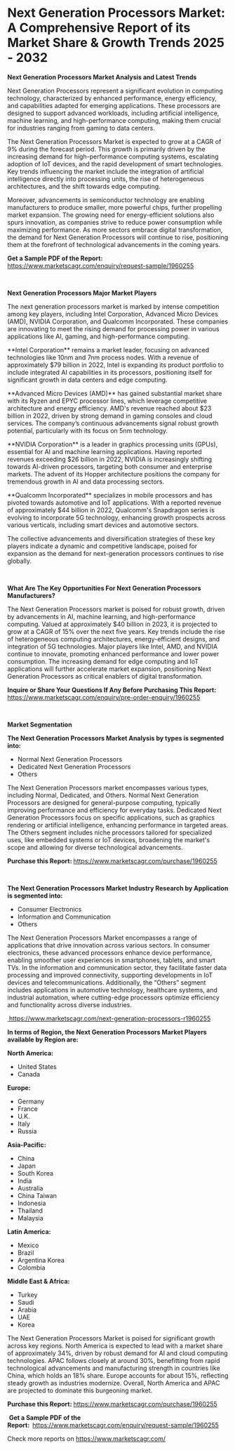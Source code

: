 <p><h1>Next Generation Processors Market: A Comprehensive Report of its Market Share & Growth Trends 2025 - 2032</h1></p><p><strong>Next Generation Processors Market Analysis and Latest Trends</strong></p>
<p><p>Next Generation Processors represent a significant evolution in computing technology, characterized by enhanced performance, energy efficiency, and capabilities adapted for emerging applications. These processors are designed to support advanced workloads, including artificial intelligence, machine learning, and high-performance computing, making them crucial for industries ranging from gaming to data centers.</p><p>The Next Generation Processors Market is expected to grow at a CAGR of 9% during the forecast period. This growth is primarily driven by the increasing demand for high-performance computing systems, escalating adoption of IoT devices, and the rapid development of smart technologies. Key trends influencing the market include the integration of artificial intelligence directly into processing units, the rise of heterogeneous architectures, and the shift towards edge computing.</p><p>Moreover, advancements in semiconductor technology are enabling manufacturers to produce smaller, more powerful chips, further propelling market expansion. The growing need for energy-efficient solutions also spurs innovation, as companies strive to reduce power consumption while maximizing performance. As more sectors embrace digital transformation, the demand for Next Generation Processors will continue to rise, positioning them at the forefront of technological advancements in the coming years.</p></p>
<p><strong>Get a Sample PDF of the Report:&nbsp;</strong> <a href="https://www.marketscagr.com/enquiry/request-sample/1960255?utm_campaign=2138&utm_medium=2&utm_source=Github&utm_content=ia&utm_term=11022025&utm_id=next-generation-processors">https://www.marketscagr.com/enquiry/request-sample/1960255</a></p>
<p>&nbsp;</p>
<p><strong>Next Generation Processors Major Market Players</strong></p>
<p><p>The next generation processors market is marked by intense competition among key players, including Intel Corporation, Advanced Micro Devices (AMD), NVIDIA Corporation, and Qualcomm Incorporated. These companies are innovating to meet the rising demand for processing power in various applications like AI, gaming, and high-performance computing.</p><p>**Intel Corporation** remains a market leader, focusing on advanced technologies like 10nm and 7nm process nodes. With a revenue of approximately $79 billion in 2022, Intel is expanding its product portfolio to include integrated AI capabilities in its processors, positioning itself for significant growth in data centers and edge computing.</p><p>**Advanced Micro Devices (AMD)** has gained substantial market share with its Ryzen and EPYC processor lines, which leverage competitive architecture and energy efficiency. AMD's revenue reached about $23 billion in 2022, driven by strong demand in gaming consoles and cloud services. The company’s continuous advancements signal robust growth potential, particularly with its focus on 5nm technology.</p><p>**NVIDIA Corporation** is a leader in graphics processing units (GPUs), essential for AI and machine learning applications. Having reported revenues exceeding $26 billion in 2022, NVIDIA is increasingly shifting towards AI-driven processors, targeting both consumer and enterprise markets. The advent of its Hopper architecture positions the company for tremendous growth in AI and data processing sectors.</p><p>**Qualcomm Incorporated** specializes in mobile processors and has pivoted towards automotive and IoT applications. With a reported revenue of approximately $44 billion in 2022, Qualcomm's Snapdragon series is evolving to incorporate 5G technology, enhancing growth prospects across various verticals, including smart devices and automotive sectors.</p><p>The collective advancements and diversification strategies of these key players indicate a dynamic and competitive landscape, poised for expansion as the demand for next-generation processors continues to rise globally.</p></p>
<p>&nbsp;</p>
<p><strong>What Are The Key Opportunities For Next Generation Processors Manufacturers?</strong></p>
<p><p>The Next Generation Processors market is poised for robust growth, driven by advancements in AI, machine learning, and high-performance computing. Valued at approximately $40 billion in 2023, it is projected to grow at a CAGR of 15% over the next five years. Key trends include the rise of heterogeneous computing architectures, energy-efficient designs, and integration of 5G technologies. Major players like Intel, AMD, and NVIDIA continue to innovate, promoting enhanced performance and lower power consumption. The increasing demand for edge computing and IoT applications will further accelerate market expansion, positioning Next Generation Processors as critical enablers of digital transformation.</p></p>
<p><strong>Inquire or Share Your Questions If Any Before Purchasing This Report:</strong> <a href="https://www.marketscagr.com/enquiry/pre-order-enquiry/1960255?utm_campaign=2138&utm_medium=2&utm_source=Github&utm_content=ia&utm_term=11022025&utm_id=next-generation-processors">https://www.marketscagr.com/enquiry/pre-order-enquiry/1960255</a></p>
<p>&nbsp;</p>
<p><strong>Market Segmentation</strong></p>
<p><strong>The Next Generation Processors Market Analysis by types is segmented into:</strong></p>
<p><ul><li>Normal Next Generation Processors</li><li>Dedicated Next Generation Processors</li><li>Others</li></ul></p>
<p><p>The Next Generation Processors market encompasses various types, including Normal, Dedicated, and Others. Normal Next Generation Processors are designed for general-purpose computing, typically improving performance and efficiency for everyday tasks. Dedicated Next Generation Processors focus on specific applications, such as graphics rendering or artificial intelligence, enhancing performance in targeted areas. The Others segment includes niche processors tailored for specialized uses, like embedded systems or IoT devices, broadening the market's scope and allowing for diverse technological advancements.</p></p>
<p><strong>Purchase this Report:&nbsp;</strong><a href="https://www.marketscagr.com/purchase/1960255?utm_campaign=2138&utm_medium=2&utm_source=Github&utm_content=ia&utm_term=11022025&utm_id=next-generation-processors">https://www.marketscagr.com/purchase/1960255</a></p>
<p>&nbsp;</p>
<p><strong>The Next Generation Processors Market Industry Research by Application is segmented into:</strong></p>
<p><ul><li>Consumer Electronics</li><li>Information and Communication</li><li>Others</li></ul></p>
<p><p>The Next Generation Processors Market encompasses a range of applications that drive innovation across various sectors. In consumer electronics, these advanced processors enhance device performance, enabling smoother user experiences in smartphones, tablets, and smart TVs. In the information and communication sector, they facilitate faster data processing and improved connectivity, supporting developments in IoT devices and telecommunications. Additionally, the “Others” segment includes applications in automotive technology, healthcare systems, and industrial automation, where cutting-edge processors optimize efficiency and functionality across diverse industries.</p></p>
<p><a href="https://www.marketscagr.com/next-generation-processors-r1960255?utm_campaign=2138&utm_medium=2&utm_source=Github&utm_content=ia&utm_term=11022025&utm_id=next-generation-processors">&nbsp;https://www.marketscagr.com/next-generation-processors-r1960255</a></p>
<p><strong>In terms of Region, the Next Generation Processors Market Players available by Region are:</strong></p>
<p>
    <p> <strong> North America: </strong>
        <ul>
            <li>United States</li>
            <li>Canada</li>
        </ul>
        </p> 
    <p> <strong> Europe: </strong>
        <ul>
            <li>Germany</li>
            <li>France</li>
            <li>U.K.</li>
            <li>Italy</li>
            <li>Russia</li>
        </ul>
        </p> 
    <p> <strong> Asia-Pacific: </strong>
        <ul>
            <li>China</li>
            <li>Japan</li>
            <li>South Korea</li>
            <li>India</li>
            <li>Australia</li>
            <li>China Taiwan</li>
            <li>Indonesia</li>
            <li>Thailand</li>
            <li>Malaysia</li>
        </ul>
        </p> 
    <p> <strong> Latin America: </strong>
        <ul>
            <li>Mexico</li>
            <li>Brazil</li>
            <li>Argentina Korea</li>
            <li>Colombia</li>
        </ul>
        </p> 
    <p> <strong> Middle East & Africa: </strong>
        <ul>
            <li>Turkey</li>
            <li>Saudi</li>
            <li>Arabia</li>
            <li>UAE</li>
            <li>Korea</li>
        </ul>
    </p>
    </p>
<p><p>The Next Generation Processors Market is poised for significant growth across key regions. North America is expected to lead with a market share of approximately 34%, driven by robust demand for AI and cloud computing technologies. APAC follows closely at around 30%, benefitting from rapid technological advancements and manufacturing strength in countries like China, which holds an 18% share. Europe accounts for about 15%, reflecting steady growth as industries modernize. Overall, North America and APAC are projected to dominate this burgeoning market.</p></p>
<p><strong>Purchase this Report: </strong><a href="https://www.marketscagr.com/purchase/1960255?utm_campaign=2138&utm_medium=2&utm_source=Github&utm_content=ia&utm_term=11022025&utm_id=next-generation-processors">https://www.marketscagr.com/purchase/1960255</a></p>
<p>&nbsp;<strong>Get a Sample PDF of the Report:&nbsp;&nbsp;</strong><a href="https://www.marketscagr.com/enquiry/request-sample/1960255?utm_campaign=2138&utm_medium=2&utm_source=Github&utm_content=ia&utm_term=11022025&utm_id=next-generation-processors">https://www.marketscagr.com/enquiry/request-sample/1960255</a></p>
<p><strong></strong></p>
<p>Check more reports on <a href="https://www.marketscagr.com/?utm_campaign=2138&utm_medium=2&utm_source=Github&utm_content=ia&utm_term=11022025&utm_id=next-generation-processors">https://www.marketscagr.com/</a></p>